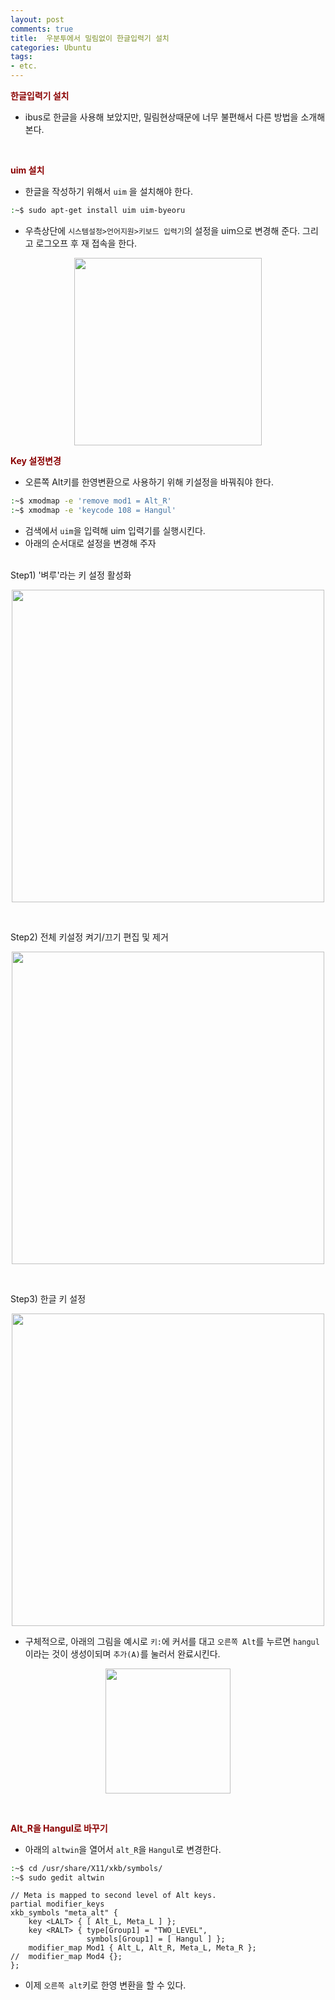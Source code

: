 ```yaml
---
layout: post
comments: true
title:  우분투에서 밀림없이 한글입력기 설치
categories: Ubuntu
tags:
- etc.
---
```


**<span style='color:DarkRed'>한글입력기 설치 </span>**

- ibus로 한글을 사용해 보았지만, 밀림현상때문에 너무 불편해서 다른 방법을 소개해 본다.

<br>

**<span style='color:DarkRed'> uim 설치 </span>**

- 한글을 작성하기 위해서 ```uim``` 을 설치해야 한다. 

```bash
:~$ sudo apt-get install uim uim-byeoru
```

- 우측상단에 ```시스템설정>언어지원>키보드 입력기```의 설정을 uim으로 변경해 준다. 그리고 로그오프 후 재 접속을 한다.
<p align="center"><img width="300" height="auto" src='https://imgur.com/GBVqCiB.png'></p>

**<span style='color:DarkRed'> Key 설정변경 </span>**


- 오른쪽 Alt키를 한영변환으로 사용하기 위해 키설정을 바꿔줘야 한다.

```bash
:~$ xmodmap -e 'remove mod1 = Alt_R'
:~$ xmodmap -e 'keycode 108 = Hangul'
```




- 검색에서 ```uim```을 입력해 uim 입력기를 실행시킨다.
- 아래의 순서대로 설정을 변경해 주자

<br>
Step1) '벼루'라는 키 설정 활성화
<p align="center"><img width="500" height="auto" src='https://imgur.com/eY7FIzu.png'></p>
<br>

Step2) 전체 키설정 켜기/끄기 편집 및 제거
<p align="center"><img width="500" height="auto" src='https://imgur.com/y1YSuVY.png'></p>

<br>

Step3) 한글 키 설정
<p align="center"><img width="500" height="auto" src='https://imgur.com/Fw5aklS.png'></p>

- 구체적으로, 아래의 그림을 예시로 ```키:```에 커서를 대고 ```오른쪽 Alt```를 누르면 ```hangul```이라는 것이 생성이되며 ```추가(A)```를 눌러서 완료시킨다. 

<p align="center"><img width="200" height="auto" src='https://imgur.com/TdaiRyp.png'></p>
<br>


**<span style='color:DarkRed'> Alt_R을 Hangul로 바꾸기</span>**

- 아래의 ```altwin```을 열어서 ```alt_R```을 ```Hangul```로 변경한다.

```bash
:~$ cd /usr/share/X11/xkb/symbols/
:~$ sudo gedit altwin 
```


```gedit
// Meta is mapped to second level of Alt keys.
partial modifier_keys
xkb_symbols "meta_alt" {
    key <LALT> { [ Alt_L, Meta_L ] };
    key <RALT> { type[Group1] = "TWO_LEVEL",
                 symbols[Group1] = [ Hangul ] };
    modifier_map Mod1 { Alt_L, Alt_R, Meta_L, Meta_R };
//  modifier_map Mod4 {};
};
```

- 이제 ```오른쪽 alt```키로 한영 변환을 할 수 있다.